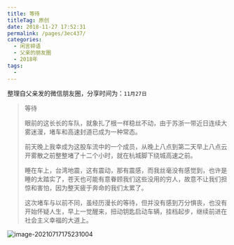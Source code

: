 ```yaml
---
title: 等待
titleTag: 原创
date: 2018-11-27 17:52:31
permalink: /pages/3ec437/
categories:
  - 闲言碎语
  - 父亲的朋友圈
  - 2018年
tags:
  - 
---
```

整理自父亲发的微信朋友圈，分享时间为：`11月27日`

> 等待
>
> 眼前的这长长的车队，就象扎了根一样稳丝不动，由于苏浙一带近日连续大雾迷漫，堵车和高速封道已成为一种常态。
>
> 前天晚上我幸成为这股车流中的一个成员，从晚上八点到第二天早上八点云开雾散之前整整堵了十二个小时，就在杭城脚下绕城高速之前。
>
> 睡在车上，台湾地震，这有震动，那有震感，而我丝毫没有感觉到，也许是睡的太踏实了，苍天也可能有意眷顾我们这些没用的穷人，故意不让我们担惊和害怕，因为整天疲于奔命的我们太累了。
>
> 这次堵车与以前不同，虽经历漫长的等待，但并没有感到万分惧丧，也没有开始怀疑人生，早上一觉醒来，扭动钥匙启动车辆，挂档起步，继续前进在社会主义幸福的大道上。

![image-20210717175231004](http://t.eryajf.net/imgs/2021/09/3f49aea416f57050.jpg)